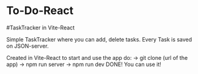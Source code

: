 # To-Do-React

#TaskTracker in Vite-React

Simple TaskTracker where you can add, delete tasks. 
Every Task is saved on JSON-server.

Created in Vite-React to start and use the app do:
-> git clone (url of the app)
-> npm run server
-> npm run dev 
DONE! You can use it!
